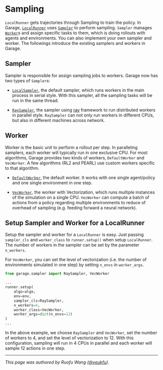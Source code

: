 # Sampling

`LocalRunner` gets trajectories through Sampling to train the policy. In
Garage, [`LocalRunner`](https://github.com/rlworkgroup/garage/blob/a767dcb95988abc14165a2a320ee39932a1c85ca/src/garage/experiment/local_runner.py)
uses [`Sampler`](https://github.com/rlworkgroup/garage/blob/a767dcb95988abc14165a2a320ee39932a1c85ca/src/garage/sampler/sampler.py)
to perform sampling. `Sampler` manages [`Worker`](https://github.com/rlworkgroup/garage/blob/a767dcb95988abc14165a2a320ee39932a1c85ca/src/garage/sampler/worker.py)s
and assign specific tasks to them, which is doing rollouts with agents and
environments. You can also implement your own sampler and worker. The
followings introduce the existing samplers and workers in Garage.

## Sampler

Sampler is responsible for assign sampling jobs to workers. Garage now has
two types of `Sampler`s:

- [`LocalSampler`](https://github.com/rlworkgroup/garage/blob/a767dcb95988abc14165a2a320ee39932a1c85ca/src/garage/sampler/local_sampler.py),
the default sampler, which runs workers in the main process in serial style.
With this sampler, all the sampling tasks will be run in the same thread.

- [`RaySampler`](https://github.com/rlworkgroup/garage/blob/master/src/garage/sampler/ray_sampler.py),
the sampler using [ray](https://github.com/ray-project/ray) framework to run
distributed workers in parallel style. `RaySampler` can not only run workers in
different CPUs, but also in different machines across network.

## Worker

Worker is the basic unit to perform a rollout per step. In paralleling
samplers, each worker will typically run in one exclusive CPU. For most
algorithms, Garage provides two kinds of workers, `DefaultWorker` and
`VecWorker`. A few algorithms (RL2 and PEARL) use custom workers specific to
that algorithm.

- [`DefaultWorker`](https://github.com/rlworkgroup/garage/blob/master/src/garage/sampler/default_worker.py),
the default worker. It works with one single agent/policy and one single
environment in one step.

- [`VecWorker`](https://github.com/rlworkgroup/garage/blob/master/src/garage/sampler/vec_worker.py),
the worker with Vectorization, which runs multiple instances of the simulation
on a single CPU. `VecWorker` can compute a batch of actions from a policy
regarding multiple environments to reduce of overhead of sampling (e.g. feeding
forward a neural network).

## Setup Sampler and Worker for a LocalRunner

Setup the sampler and worker for a `LocalRunner` is easy. Just passing
`sampler_cls` and `worker_class` to `runner.setup()` when setup `LocalRunner`.
The number of workers in the sampler can be set by the parameter `n_workers`.

For `VecWorker`, you can set the level of vectorization (i.e. the number of
environments simulated in one step) by setting `n_envs` in `worker_args`.

```py
from garage.sampler import RaySampler, VecWorker

...
runner.setup(
    algo=algo,
    env=env,
    sampler_cls=RaySampler,
    n_workers=4,
    worker_class=VecWorker,
    worker_args=dict(n_envs=12)
)
...
```

In the above example, we choose `RaySampler` and `VecWorker`, set the number
of workers to 4, and set the level of vectorization to 12. With this
configuration, sampling will run in 4 CPUs in parallel and each worker will
sample 12 actions in one step.

----

*This page was authored by Ruofu Wang ([@yeukfu](https://github.com/yeukfu)).*

